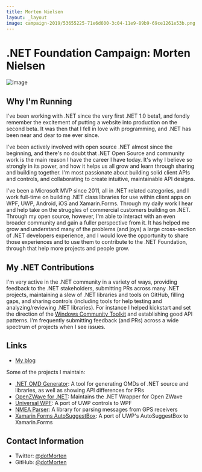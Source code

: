 ```yaml
---
title: Morten Nielsen
layout: _layout
image: campaign-2019/53655225-71e6d600-3c04-11e9-89b9-69ce1261e53b.png
---
```


# .NET Foundation Campaign: Morten Nielsen
![image](campaign-2019/53655225-71e6d600-3c04-11e9-89b9-69ce1261e53b.png)

## Why I'm Running
I've been working with .NET since the very first .NET 1.0 beta1, and fondly remember the excitement of putting a website into production on the second beta. It was then that I fell in love with programming, and .NET has been near and dear to me ever since. 

I've been actively involved with open source .NET almost since the beginning, and there's no doubt that .NET Open Source and community work is the main reason I have the career I have today. It's why I believe so strongly in its power, and how it helps us all grow and learn through sharing and building together. I'm most passionate about building solid client APIs and controls, and collaborating to create intuitive, maintainable API designs.

I've been a Microsoft MVP since 2011, all in .NET related categories, and I work full-time on building .NET class libraries for use within client apps on WPF, UWP, Android, iOS and Xamarin.Forms. Through my daily work I hear and help take on the struggles of commercial customers building on .NET. Through my open source, however, I'm able to interact with an even broader community and gain a fuller perspective from it. It has helped me grow and understand many of the problems (and joys) a large cross-section of .NET developers experience, and I would love the opportunity to share those experiences and to use them to contribute to the .NET Foundation, through that help more projects and people grow.

## My .NET Contributions
I'm very active in the .NET community in a variety of ways, providing feedback to the .NET stakeholders, submitting PRs across many .NET projects, maintaining a slew of .NET libraries and tools on GitHub, filling gaps, and sharing controls (including tools for help testing and analyzing/reviewing .NET libraries). For instance I helped kickstart and set the direction of the [Windows Community Toolkit](https://github.com/windows-toolkit/WindowsCommunityToolkit) and establishing good API patterns. I'm frequently submitting feedback (and PRs) across a wide spectrum of projects when I see issues.


## Links
* [My blog](https://sharpgis.net)

Some of the projects I maintain:
- [.NET OMD Generator](https://github.com/dotMorten/DotNetOMDGenerator): A tool for generating OMDs of .NET source and libraries, as well as showing API differences for PRs
- [OpenZWave for .NET](https://github.com/dotMorten/UniversalWPF): Maintains the .NET Wrapper for Open ZWave
- [Universal WPF](https://github.com/dotMorten/UniversalWPF): A port of UWP controls to WPF
- [NMEA Parser](https://github.com/dotMorten/NmeaParser): A library for parsing messages from GPS receivers
- [Xamarin Forms AutoSuggestBox](https://github.com/dotMorten/XamarinFormsControls/tree/master/AutoSuggestBox): A port of UWP's AutoSuggestBox to Xamarin.Forms


## Contact Information
* Twitter: [@dotMorten](https://twitter.com/dotMorten)
* GitHub: [@dotMorten](https://github.com/dotMorten)
